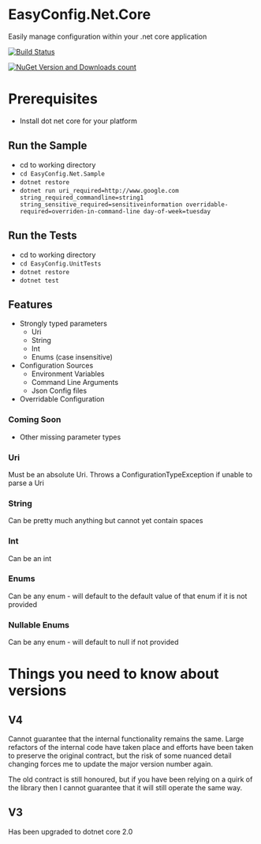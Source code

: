 # EasyConfig.Net.Core

Easily manage configuration within your .net core application

[![Build Status](https://travis-ci.org/cohen990/EasyConfig.Net.Core.svg?branch=master)](https://www.travis-ci.org/cohen990/EasyConfig.Net.Core)

[![NuGet Version and Downloads count](https://buildstats.info/nuget/EasyConfig.Net.Core)](https://www.nuget.org/packages/EasyConfig.Net.Core)

# Prerequisites
- Install dot net core for your platform

## Run the Sample
- cd to working directory
- `cd EasyConfig.Net.Sample`
- `dotnet restore`
- `dotnet run uri_required=http://www.google.com string_required_commandline=string1 string_sensitive_required=sensitiveinformation overridable-required=overriden-in-command-line day-of-week=tuesday`

## Run the Tests
- cd to working directory
- `cd EasyConfig.UnitTests`
- `dotnet restore`
- `dotnet test`

## Features

* Strongly typed parameters
	* Uri
	* String
	* Int
	* Enums (case insensitive)
* Configuration Sources
	* Environment Variables
	* Command Line Arguments
	* Json Config files
* Overridable Configuration

### Coming Soon

* Other missing parameter types

### Uri
Must be an absolute Uri. Throws a ConfigurationTypeException if unable to parse a Uri

### String
Can be pretty much anything but cannot yet contain spaces

### Int
Can be an int

### Enums
Can be any enum - will default to the default value of that enum if it is not provided

### Nullable Enums
Can be any enum - will default to null if not provided

# Things you need to know about versions

## V4
Cannot guarantee that the internal functionality remains the same. Large refactors of the internal code have taken place and efforts have been taken to preserve the original contract, but the risk of some nuanced detail changing forces me to update the major version number again.

The old contract is still honoured, but if you have been relying on a quirk of the library then I cannot guarantee that it will still operate the same way.

## V3
Has been upgraded to dotnet core 2.0
